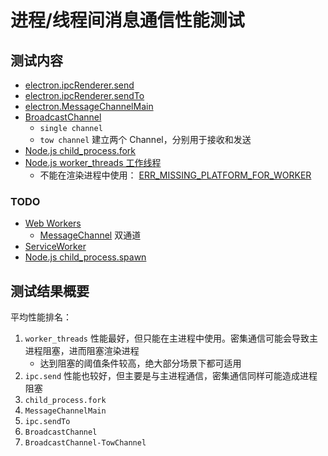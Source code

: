 # 进程/线程间消息通信性能测试

## 测试内容

- [electron.ipcRenderer.send](https://www.electronjs.org/zh/docs/latest/api/ipc-renderer#ipcrenderersendchannel-args)
- [electron.ipcRenderer.sendTo](https://www.electronjs.org/zh/docs/latest/api/ipc-renderer#ipcrenderersendtowebcontentsid-channel-args)
- [electron.MessageChannelMain](https://www.electronjs.org/zh/docs/latest/api/message-channel-main)
- [BroadcastChannel](https://developer.mozilla.org/zh-CN/docs/Web/API/BroadcastChannel)
  - `single channel`
  - `tow channel` 建立两个 Channel，分别用于接收和发送
- [Node.js child_process.fork](http://nodejs.cn/api/child_process.html#child_processforkmodulepath-args-options)
- [Node.js worker_threads 工作线程](http://nodejs.cn/api/worker_threads.html)
    - 不能在渲染进程中使用： [ERR_MISSING_PLATFORM_FOR_WORKER](https://nodejs.org/dist/latest/docs/api/errors.html#err_missing_platform_for_worker)

### TODO

- [Web Workers](https://developer.mozilla.org/zh-CN/docs/Web/API/Web_Workers_API)
  - [MessageChannel](https://developer.mozilla.org/en-US/docs/Web/API/MessageChannel) 双通道
- [ServiceWorker](https://developer.mozilla.org/zh-CN/docs/Web/API/ServiceWorker)
- [Node.js child_process.spawn](http://nodejs.cn/api/child_process.html#child_processspawncommand-args-options)

## 测试结果概要

平均性能排名：

1. `worker_threads` 性能最好，但只能在主进程中使用。密集通信可能会导致主进程阻塞，进而阻塞渲染进程
    - 达到阻塞的阈值条件较高，绝大部分场景下都可适用
1. `ipc.send` 性能也较好，但主要是与主进程通信，密集通信同样可能造成进程阻塞
1. `child_process.fork`
1. `MessageChannelMain`
1. `ipc.sendTo`
1. `BroadcastChannel`
1. `BroadcastChannel-TowChannel`
